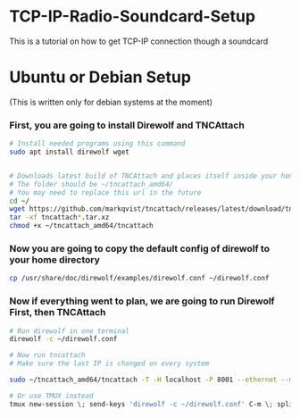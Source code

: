 # TCP-IP-Radio-Soundcard-Setup
This is a tutorial on how to get TCP-IP connection though a soundcard

# Ubuntu or Debian Setup 
(This is written only for debian systems at the moment)

### First, you are going to install Direwolf and TNCAttach

```sh
# Install needed programs using this command
sudo apt install direwolf wget


# Downloads latest build of TNCAttach and places itself inside your home directory
# The folder should be ~/tncattach_amd64/
# You may need to replace this url in the future
cd ~/
wget https://github.com/markqvist/tncattach/releases/latest/download/tncattach_0.1.9_amd64.tar.xz
tar -xf tncattach*.tar.xz
chmod +x ~/tncattach_amd64/tncattach
```

### Now you are going to copy the default config of direwolf to your home directory

```sh
cp /usr/share/doc/direwolf/examples/direwolf.conf ~/direwolf.conf
```

### Now if everything went to plan, we are going to run Direwolf First, then TNCAttach

```sh
# Run direwolf in one terminal
direwolf -c ~/direwolf.conf

# Now run tncattach
# Make sure the last IP is changed on every system

sudo ~/tncattach_amd64/tncattach -T -H localhost -P 8001 --ethernet --mtu 576 --noipv6 --ipv4 10.0.0.2/24

# Or use TMUX instead
tmux new-session \; send-keys 'direwolf -c ~/direwolf.conf' C-m \; split-window -v \; send-keys 'sleep 1 && sudo ~/tncattach_amd64/tncattach -T -H localhost -P 8001 --ethernet --mtu 576 --noipv6 --ipv4 10.0.0.2/24' C-m
```
